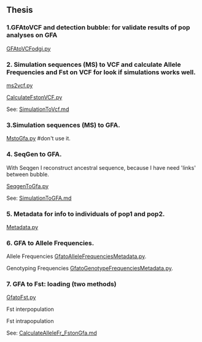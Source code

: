 ## Thesis

### 1.GFAtoVCF and detection bubble: for validate results of pop analyses on GFA 

[GFAtoVCFodgi.py](GFAtoVCFodgi.py)

### 2. Simulation sequences (MS) to VCF and calculate Allele Frequencies and Fst on VCF for look if simulations works well. 

[ms2vcf.py](ms2vcf.py)

[CalculateFstonVCF.py](CalculateFstonVCF.py)

See: [SimulationToVcf.md](PipelineVgPop/SimulationToVcf.md)

### 3.Simulation sequences (MS) to GFA.
 
[MstoGfa.py](MstoGfa.py)  #don't use it.

### 4. SeqGen to GFA. 

With Seqgen I reconstruct ancestral sequence, because I have need 'links' between bubble.

[SeqgenToGfa.py](SeqgenToGfa.py)

See: [SimulationToGFA.md](PipelineVgPop/SimulationToGFA.md)

### 5. Metadata for info to individuals of pop1 and pop2.

 [Metadata.py](Metadata.py)

### 6. GFA to Allele Frequencies.

Allele Frequencies [GfatoAlleleFrequenciesMetadata.py](GfatoAlleleFrequenciesMetadata.py).

Genotyping Frequencies [GfatoGenotypeFrequenciesMetadata.py](GfatoGenotypeFrequenciesMetadata.py).

### 7. GFA to Fst: loading (two methods)

[GfatoFst.py](GfatoFst.py)

Fst interpopulation

Fst intrapopulation

See: [CalculateAlleleFr_FstonGfa.md](PipelineVgPop/CalculateAlleleFr_FstonGfa.md)


